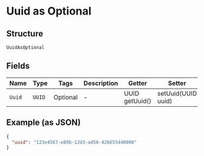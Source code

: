 
# Uuid as Optional

## Structure

`UuidAsOptional`

## Fields

| Name | Type | Tags | Description | Getter | Setter |
|  --- | --- | --- | --- | --- | --- |
| `Uuid` | `UUID` | Optional | - | UUID getUuid() | setUuid(UUID uuid) |

## Example (as JSON)

```json
{
  "uuid": "123e4567-e89b-12d3-a456-426655440000"
}
```

